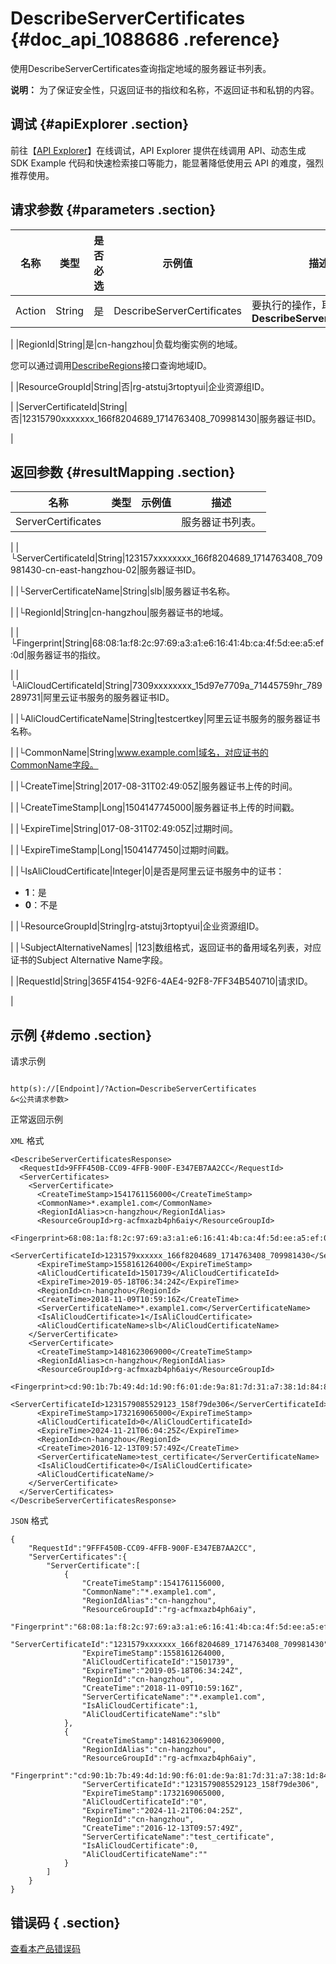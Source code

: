 # DescribeServerCertificates {#doc_api_1088686 .reference}

使用DescribeServerCertificates查询指定地域的服务器证书列表。

**说明：** 为了保证安全性，只返回证书的指纹和名称，不返回证书和私钥的内容。

## 调试 {#apiExplorer .section}

前往【[API Explorer](https://api.aliyun.com/#product=Slb&api=DescribeServerCertificates)】在线调试，API Explorer 提供在线调用 API、动态生成 SDK Example 代码和快速检索接口等能力，能显著降低使用云 API 的难度，强烈推荐使用。

## 请求参数 {#parameters .section}

|名称|类型|是否必选|示例值|描述|
|--|--|----|---|--|
|Action|String|是|DescribeServerCertificates|要执行的操作，取值：**DescribeServerCertificates**

 |
|RegionId|String|是|cn-hangzhou|负载均衡实例的地域。

 您可以通过调用[DescribeRegions](~~27584~~)接口查询地域ID。

 |
|ResourceGroupId|String|否|rg-atstuj3rtoptyui|企业资源组ID。

 |
|ServerCertificateId|String|否|12315790xxxxxxx\_166f8204689\_1714763408\_709981430|服务器证书ID。

 |

## 返回参数 {#resultMapping .section}

|名称|类型|示例值|描述|
|--|--|---|--|
|ServerCertificates| | |服务器证书列表。

 |
|└ServerCertificateId|String|123157xxxxxxxx\_166f8204689\_1714763408\_709981430-cn-east-hangzhou-02|服务器证书ID。

 |
|└ServerCertificateName|String|slb|服务器证书名称。

 |
|└RegionId|String|cn-hangzhou|服务器证书的地域。

 |
|└Fingerprint|String|68:08:1a:f8:2c:97:69:a3:a1:e6:16:41:4b:ca:4f:5d:ee:a5:ef:0d|服务器证书的指纹。

 |
|└AliCloudCertificateId|String|7309xxxxxxxx\_15d97e7709a\_71445759hr\_789289731|阿里云证书服务的服务器证书ID。

 |
|└AliCloudCertificateName|String|testcertkey|阿里云证书服务的服务器证书名称。

 |
|└CommonName|String|www.example.com|域名，对应证书的CommonName字段。

 |
|└CreateTime|String|2017-08-31T02:49:05Z|服务器证书上传的时间。

 |
|└CreateTimeStamp|Long|1504147745000|服务器证书上传的时间戳。

 |
|└ExpireTime|String|017-08-31T02:49:05Z|过期时间。

 |
|└ExpireTimeStamp|Long|15041477450|过期时间戳。

 |
|└IsAliCloudCertificate|Integer|0|是否是阿里云证书服务中的证书：

 -   **1**：是
-   **0**：不是

 |
|└ResourceGroupId|String|rg-atstuj3rtoptyui|企业资源组ID。

 |
|└SubjectAlternativeNames| |123|数组格式，返回证书的备用域名列表，对应证书的Subject Alternative Name字段。

 |
|RequestId|String|365F4154-92F6-4AE4-92F8-7FF34B540710|请求ID。

 |

## 示例 {#demo .section}

请求示例

``` {#request_demo}

http(s)://[Endpoint]/?Action=DescribeServerCertificates
&<公共请求参数>

```

正常返回示例

`XML` 格式

``` {#xml_return_success_demo}
<DescribeServerCertificatesResponse>
  <RequestId>9FFF450B-CC09-4FFB-900F-E347EB7AA2CC</RequestId>
  <ServerCertificates>
    <ServerCertificate>
      <CreateTimeStamp>1541761156000</CreateTimeStamp>
      <CommonName>*.example1.com</CommonName>
      <RegionIdAlias>cn-hangzhou</RegionIdAlias>
      <ResourceGroupId>rg-acfmxazb4ph6aiy</ResourceGroupId>
      <Fingerprint>68:08:1a:f8:2c:97:69:a3:a1:e6:16:41:4b:ca:4f:5d:ee:a5:ef:0d</Fingerprint>
      <ServerCertificateId>1231579xxxxxx_166f8204689_1714763408_709981430</ServerCertificateId>
      <ExpireTimeStamp>1558161264000</ExpireTimeStamp>
      <AliCloudCertificateId>1501739</AliCloudCertificateId>
      <ExpireTime>2019-05-18T06:34:24Z</ExpireTime>
      <RegionId>cn-hangzhou</RegionId>
      <CreateTime>2018-11-09T10:59:16Z</CreateTime>
      <ServerCertificateName>*.example1.com</ServerCertificateName>
      <IsAliCloudCertificate>1</IsAliCloudCertificate>
      <AliCloudCertificateName>slb</AliCloudCertificateName>
    </ServerCertificate>
    <ServerCertificate>
      <CreateTimeStamp>1481623069000</CreateTimeStamp>
      <RegionIdAlias>cn-hangzhou</RegionIdAlias>
      <ResourceGroupId>rg-acfmxazb4ph6aiy</ResourceGroupId>
      <Fingerprint>cd:90:1b:7b:49:4d:1d:90:f6:01:de:9a:81:7d:31:a7:38:1d:84:8d</Fingerprint>
      <ServerCertificateId>1231579085529123_158f79de306</ServerCertificateId>
      <ExpireTimeStamp>1732169065000</ExpireTimeStamp>
      <AliCloudCertificateId>0</AliCloudCertificateId>
      <ExpireTime>2024-11-21T06:04:25Z</ExpireTime>
      <RegionId>cn-hangzhou</RegionId>
      <CreateTime>2016-12-13T09:57:49Z</CreateTime>
      <ServerCertificateName>test_certificate</ServerCertificateName>
      <IsAliCloudCertificate>0</IsAliCloudCertificate>
      <AliCloudCertificateName/>
    </ServerCertificate>
  </ServerCertificates>
</DescribeServerCertificatesResponse>

```

`JSON` 格式

``` {#json_return_success_demo}
{
	"RequestId":"9FFF450B-CC09-4FFB-900F-E347EB7AA2CC",
	"ServerCertificates":{
		"ServerCertificate":[
			{
				"CreateTimeStamp":1541761156000,
				"CommonName":"*.example1.com",
				"RegionIdAlias":"cn-hangzhou",
				"ResourceGroupId":"rg-acfmxazb4ph6aiy",
				"Fingerprint":"68:08:1a:f8:2c:97:69:a3:a1:e6:16:41:4b:ca:4f:5d:ee:a5:ef:0d",
				"ServerCertificateId":"1231579xxxxxxx_166f8204689_1714763408_709981430",
				"ExpireTimeStamp":1558161264000,
				"AliCloudCertificateId":"1501739",
				"ExpireTime":"2019-05-18T06:34:24Z",
				"RegionId":"cn-hangzhou",
				"CreateTime":"2018-11-09T10:59:16Z",
				"ServerCertificateName":"*.example1.com",
				"IsAliCloudCertificate":1,
				"AliCloudCertificateName":"slb"
			},
			{
				"CreateTimeStamp":1481623069000,
				"RegionIdAlias":"cn-hangzhou",
				"ResourceGroupId":"rg-acfmxazb4ph6aiy",
				"Fingerprint":"cd:90:1b:7b:49:4d:1d:90:f6:01:de:9a:81:7d:31:a7:38:1d:84:8d",
				"ServerCertificateId":"1231579085529123_158f79de306",
				"ExpireTimeStamp":1732169065000,
				"AliCloudCertificateId":"0",
				"ExpireTime":"2024-11-21T06:04:25Z",
				"RegionId":"cn-hangzhou",
				"CreateTime":"2016-12-13T09:57:49Z",
				"ServerCertificateName":"test_certificate",
				"IsAliCloudCertificate":0,
				"AliCloudCertificateName":""
			}
		]
	}
}
```

## 错误码 { .section}

[查看本产品错误码](https://error-center.aliyun.com/status/product/Slb)

